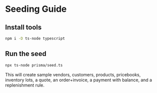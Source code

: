 # Seeding Guide

## Install tools
```bash
npm i -D ts-node typescript
```

## Run the seed
```bash
npx ts-node prisma/seed.ts
```

This will create sample vendors, customers, products, pricebooks, inventory lots, a quote, an order+invoice, a payment with balance, and a replenishment rule.
